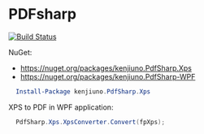 # PDFsharp

[![Build Status](https://dev.azure.com/HiraokaHyperTools/PDFsharp/_apis/build/status/HiraokaHyperTools.PDFsharp?branchName=master)](https://dev.azure.com/HiraokaHyperTools/PDFsharp/_build/latest?definitionId=3&branchName=master)

NuGet:

- https://nuget.org/packages/kenjiuno.PdfSharp.Xps
- https://nuget.org/packages/kenjiuno.PdfSharp-WPF

```powershell
  Install-Package kenjiuno.PdfSharp.Xps
```

XPS to PDF in WPF application:

```C#
  PdfSharp.Xps.XpsConverter.Convert(fpXps);
```
